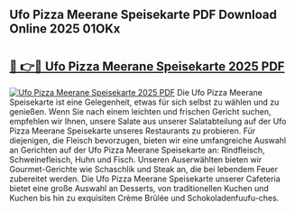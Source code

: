 ## Ufo Pizza Meerane Speisekarte PDF Download Online 2025 01OKx

# <h2><a href="http://gc84z9i.nevu.top/?p=Ufo+Pizza+Meerane+Speisekarte">🔗 👉🔴 Ufo Pizza Meerane Speisekarte 2025 PDF</a></h2>

[![Ufo Pizza Meerane Speisekarte 2025 PDF](https://i.imgur.com/dBaPXMq.png)](http://gc84z9i.nevu.top/?p=Ufo+Pizza+Meerane+Speisekarte)
Die Ufo Pizza Meerane Speisekarte ist eine Gelegenheit, etwas für sich selbst zu wählen und zu genießen. Wenn Sie nach einem leichten und frischen Gericht suchen, empfehlen wir Ihnen, unsere Salate aus unserer Salatabteilung auf der Ufo Pizza Meerane Speisekarte unseres Restaurants zu probieren. Für diejenigen, die Fleisch bevorzugen, bieten wir eine umfangreiche Auswahl an Gerichten auf der Ufo Pizza Meerane Speisekarte an: Rindfleisch, Schweinefleisch, Huhn und Fisch. Unseren Auserwählten bieten wir Gourmet-Gerichte wie Schaschlik und Steak an, die bei lebendem Feuer zubereitet werden. Die Ufo Pizza Meerane Speisekarte unserer Cafeteria bietet eine große Auswahl an Desserts, von traditionellen Kuchen und Kuchen bis hin zu exquisiten Crème Brûlée und Schokoladenfuufu-ches.
